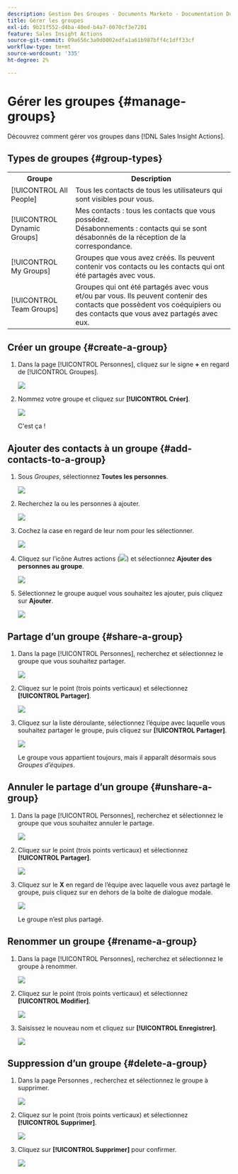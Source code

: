 ```yaml
---
description: Gestion Des Groupes - Documents Marketo - Documentation Du Produit
title: Gérer les groupes
exl-id: 9b21f552-d4ba-40ed-b4a7-0070cf3e7201
feature: Sales Insight Actions
source-git-commit: 09a656c3a0d0002edfa1a61b987bff4c1dff33cf
workflow-type: tm+mt
source-wordcount: '335'
ht-degree: 2%

---
```


# Gérer les groupes {#manage-groups}

Découvrez comment gérer vos groupes dans [!DNL Sales Insight Actions].

## Types de groupes {#group-types}

<table>
 <colgroup>
  <col>
  <col>
 </colgroup>
 <tbody>
  <tr>
   <th>Groupe</th>
   <th>Description</th>
  </tr>
  <tr>
   <td>[!UICONTROL All People]</td>
   <td>Tous les contacts de tous les utilisateurs qui sont visibles pour vous.</td>
  </tr>
  <tr>
   <td>[!UICONTROL Dynamic Groups]</td>
   <td>Mes contacts : tous les contacts que vous possédez.<br>Désabonnements : contacts qui se sont désabonnés de la réception de la correspondance.</td>
  </tr>
  <tr>
   <td>[!UICONTROL My Groups]</td>
   <td>Groupes que vous avez créés. Ils peuvent contenir vos contacts ou les contacts qui ont été partagés avec vous.</td>
  </tr>
  <tr>
   <td>[!UICONTROL Team Groups]</td>
   <td>Groupes qui ont été partagés avec vous et/ou par vous. Ils peuvent contenir des contacts que possèdent vos coéquipiers ou des contacts que vous avez partagés avec eux.</td>
  </tr>
 </tbody>
</table>

## Créer un groupe {#create-a-group}

1. Dans la page [!UICONTROL Personnes], cliquez sur le signe **+** en regard de [!UICONTROL Groupes].

   ![](assets/manage-groups-1.png)

1. Nommez votre groupe et cliquez sur **[!UICONTROL Créer]**.

   ![](assets/manage-groups-2.png)

   C&#39;est ça !

## Ajouter des contacts à un groupe {#add-contacts-to-a-group}

1. Sous _Groupes_, sélectionnez **Toutes les personnes**.

   ![](assets/manage-groups-3.png)

1. Recherchez la ou les personnes à ajouter.

   ![](assets/manage-groups-4.png)

1. Cochez la case en regard de leur nom pour les sélectionner.

   ![](assets/manage-groups-5.png)

1. Cliquez sur l’icône Autres actions (![](assets/icon-more-actions.png)) et sélectionnez **Ajouter des personnes au groupe**.

   ![](assets/manage-groups-6.png)

1. Sélectionnez le groupe auquel vous souhaitez les ajouter, puis cliquez sur **Ajouter**.

   ![](assets/manage-groups-7.png)

## Partage d’un groupe {#share-a-group}

1. Dans la page [!UICONTROL Personnes], recherchez et sélectionnez le groupe que vous souhaitez partager.

   ![](assets/manage-groups-8.png)

1. Cliquez sur le point (trois points verticaux) et sélectionnez **[!UICONTROL Partager]**.

   ![](assets/manage-groups-9.png)

1. Cliquez sur la liste déroulante, sélectionnez l’équipe avec laquelle vous souhaitez partager le groupe, puis cliquez sur **[!UICONTROL Partager]**.

   ![](assets/manage-groups-10.png)

   Le groupe vous appartient toujours, mais il apparaît désormais sous _Groupes d’équipes_.

## Annuler le partage d’un groupe {#unshare-a-group}

1. Dans la page [!UICONTROL Personnes], recherchez et sélectionnez le groupe que vous souhaitez annuler le partage.

   ![](assets/manage-groups-11.png)

1. Cliquez sur le point (trois points verticaux) et sélectionnez **[!UICONTROL Partager]**.

   ![](assets/manage-groups-12.png)

1. Cliquez sur le **X** en regard de l’équipe avec laquelle vous avez partagé le groupe, puis cliquez sur en dehors de la boîte de dialogue modale.

   ![](assets/manage-groups-13.png)

   Le groupe n’est plus partagé.

## Renommer un groupe {#rename-a-group}

1. Dans la page [!UICONTROL Personnes], recherchez et sélectionnez le groupe à renommer.

   ![](assets/manage-groups-14.png)

1. Cliquez sur le point (trois points verticaux) et sélectionnez **[!UICONTROL Modifier]**.

   ![](assets/manage-groups-15.png)

1. Saisissez le nouveau nom et cliquez sur **[!UICONTROL Enregistrer]**.

   ![](assets/manage-groups-16.png)

## Suppression d’un groupe {#delete-a-group}

1. Dans la page Personnes , recherchez et sélectionnez le groupe à supprimer.

   ![](assets/manage-groups-17.png)

1. Cliquez sur le point (trois points verticaux) et sélectionnez **[!UICONTROL Supprimer]**.

   ![](assets/manage-groups-18.png)

1. Cliquez sur **[!UICONTROL Supprimer]** pour confirmer.

   ![](assets/manage-groups-19.png)
